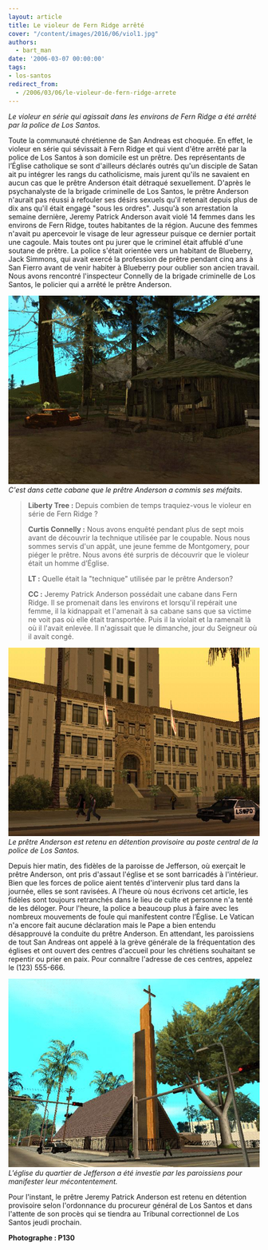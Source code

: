 ```yaml
---
layout: article
title: Le violeur de Fern Ridge arrêté
cover: "/content/images/2016/06/viol1.jpg"
authors:
  - bart_man
date: '2006-03-07 00:00:00'
tags:
- los-santos
redirect_from:
  - /2006/03/06/le-violeur-de-fern-ridge-arrete
---
```


_Le violeur en série qui agissait dans les environs de Fern Ridge a été arrêté par la police de Los Santos._

Toute la communauté chrétienne de San Andreas est choquée. En effet, le violeur en série qui sévissait à Fern Ridge et qui vient d'être arrêté par la police de Los Santos à son domicile est un prêtre. Des représentants de l’Église catholique se sont d'ailleurs déclarés outrés qu'un disciple de Satan ait pu intégrer les rangs du catholicisme, mais jurent qu'ils ne savaient en aucun cas que le prêtre Anderson était détraqué sexuellement. D'après le psychanalyste de la brigade criminelle de Los Santos, le prêtre Anderson n'aurait pas réussi à refouler ses désirs sexuels qu'il retenait depuis plus de dix ans qu'il était engagé "sous les ordres". Jusqu'à son arrestation la semaine dernière, Jeremy Patrick Anderson avait violé 14 femmes dans les environs de Fern Ridge, toutes habitantes de la région. Aucune des femmes n'avait pu apercevoir le visage de leur agresseur puisque ce dernier portait une cagoule. Mais toutes ont pu jurer que le criminel était affublé d'une soutane de prêtre. La police s'était orientée vers un habitant de Blueberry, Jack Simmons, qui avait exercé la profession de prêtre pendant cinq ans à San Fierro avant de venir habiter à Blueberry pour oublier son ancien travail. Nous avons rencontré l'inspecteur Connelly de la brigade criminelle de Los Santos, le policier qui a arrêté le prêtre Anderson.

![C'est dans cette cabane que le prêtre Anderson a commis ses méfaits.](/content/images/2005/01/viol2.jpg)
_C'est dans cette cabane que le prêtre Anderson a commis ses méfaits._

> **Liberty Tree :** Depuis combien de temps traquiez-vous le violeur en série de Fern Ridge ?
> 
> **Curtis Connelly :** Nous avons enquêté pendant plus de sept mois avant de découvrir la technique utilisée par le coupable. Nous nous sommes servis d'un appât, une jeune femme de Montgomery, pour piéger le prêtre. Nous avons été surpris de découvrir que le violeur était un homme d’Église.
> 
> **LT :** Quelle était la "technique" utilisée par le prêtre Anderson?
> 
> **CC :** Jeremy Patrick Anderson possédait une cabane dans Fern Ridge. Il se promenait dans les environs et lorsqu'il repérait une femme, il la kidnappait et l'amenait à sa cabane sans que sa victime ne voit pas où elle était transportée. Puis il la violait et la ramenait là où il l'avait enlevée. Il n'agissait que le dimanche, jour du Seigneur où il avait congé.

![Le prêtre Anderson est retenu en détention provisoire au poste central de la police de Los Santos.](/content/images/2005/01/viol3.jpg)
_Le prêtre Anderson est retenu en détention provisoire au poste central de la police de Los Santos._

Depuis hier matin, des fidèles de la paroisse de Jefferson, où exerçait le prêtre Anderson, ont pris d'assaut l'église et se sont barricadés à l'intérieur. Bien que les forces de police aient tentés d'intervenir plus tard dans la journée, elles se sont ravisées. A l'heure où nous écrivons cet article, les fidèles sont toujours retranchés dans le lieu de culte et personne n'a tenté de les déloger. Pour l'heure, la police a beaucoup plus à faire avec les nombreux mouvements de foule qui manifestent contre l’Église. Le Vatican n'a encore fait aucune déclaration mais le Pape a bien entendu désapprouvé la conduite du prêtre Anderson. En attendant, les paroissiens de tout San Andreas ont appelé à la grève générale de la fréquentation des églises et ont ouvert des centres d'accueil pour les chrétiens souhaitant se repentir ou prier en paix. Pour connaître l'adresse de ces centres, appelez le (123) 555-666.

![L'église du quartier de Jefferson a été investie par les paroissiens pour manifester leur mécontentement.](/content/images/2005/01/viol4.jpg)
_L'église du quartier de Jefferson a été investie par les paroissiens pour manifester leur mécontentement._

Pour l'instant, le prêtre Jeremy Patrick Anderson est retenu en détention provisoire selon l'ordonnance du procureur général de Los Santos et dans l'attente de son procès qui se tiendra au Tribunal correctionnel de Los Santos jeudi prochain.

**Photographe : P130**